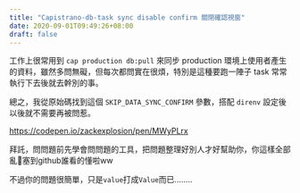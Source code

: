 ```yaml
---
title: "Capistrano-db-task sync disable confirm 關閉確認視窗"
date: 2020-09-01T09:49:26+08:00
draft: false
---
```


工作上很常用到 `cap production db:pull` 來同步 production 環境上使用者產生的資料，雖然多問無礙，但每次都問實在很煩，特別是這種要跑一陣子 task 常常執行下去後就去幹別的事。

總之，我從原始碼找到這個 `SKIP_DATA_SYNC_CONFIRM` 參數，搭配 `direnv` 設定後以後就不需要再被問惹。





https://codepen.io/zackexplosion/pen/MWyPLrx

拜託，問問題前先學會問問題的工具，把問題整理好別人才好幫助你，你這樣全部亂塞到github誰看的懂啦ww

不過你的問題很簡單，只是```value```打成```Value```而已........